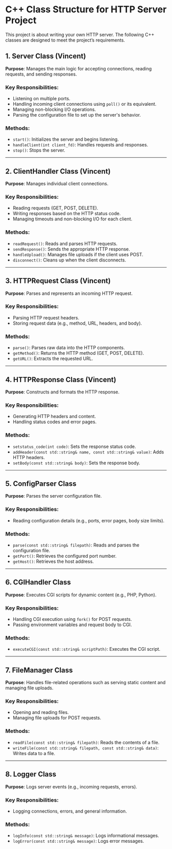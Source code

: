 # C++ Class Structure for HTTP Server Project

This project is about writing your own HTTP server. The following C++ classes are designed to meet the project’s requirements.

## 1. Server Class (Vincent)
**Purpose**: Manages the main logic for accepting connections, reading requests, and sending responses.

### Key Responsibilities:
- Listening on multiple ports.
- Handling incoming client connections using `poll()` or its equivalent.
- Managing non-blocking I/O operations.
- Parsing the configuration file to set up the server's behavior.

### Methods:
- `start()`: Initializes the server and begins listening.
- `handleClient(int client_fd)`: Handles requests and responses.
- `stop()`: Stops the server.

---

## 2. ClientHandler Class (Vincent)
**Purpose**: Manages individual client connections.

### Key Responsibilities:
- Reading requests (GET, POST, DELETE).
- Writing responses based on the HTTP status code.
- Managing timeouts and non-blocking I/O for each client.

### Methods:
- `readRequest()`: Reads and parses HTTP requests.
- `sendResponse()`: Sends the appropriate HTTP response.
- `handleUpload()`: Manages file uploads if the client uses POST.
- `disconnect()`: Cleans up when the client disconnects.

---

## 3. HTTPRequest Class (Vincent)
**Purpose**: Parses and represents an incoming HTTP request.

### Key Responsibilities:
- Parsing HTTP request headers.
- Storing request data (e.g., method, URL, headers, and body).

### Methods:
- `parse()`: Parses raw data into the HTTP components.
- `getMethod()`: Returns the HTTP method (GET, POST, DELETE).
- `getURL()`: Extracts the requested URL.

---

## 4. HTTPResponse Class (Vincent)
**Purpose**: Constructs and formats the HTTP response.

### Key Responsibilities:
- Generating HTTP headers and content.
- Handling status codes and error pages.

### Methods:
- `setstatus_code(int code)`: Sets the response status code.
- `addHeader(const std::string& name, const std::string& value)`: Adds HTTP headers.
- `setBody(const std::string& body)`: Sets the response body.

---

## 5. ConfigParser Class
**Purpose**: Parses the server configuration file.

### Key Responsibilities:
- Reading configuration details (e.g., ports, error pages, body size limits).

### Methods:
- `parse(const std::string& filepath)`: Reads and parses the configuration file.
- `getPort()`: Retrieves the configured port number.
- `getHost()`: Retrieves the host address.

---

## 6. CGIHandler Class
**Purpose**: Executes CGI scripts for dynamic content (e.g., PHP, Python).

### Key Responsibilities:
- Handling CGI execution using `fork()` for POST requests.
- Passing environment variables and request body to CGI.

### Methods:
- `executeCGI(const std::string& scriptPath)`: Executes the CGI script.

---

## 7. FileManager Class
**Purpose**: Handles file-related operations such as serving static content and managing file uploads.

### Key Responsibilities:
- Opening and reading files.
- Managing file uploads for POST requests.

### Methods:
- `readFile(const std::string& filepath)`: Reads the contents of a file.
- `writeFile(const std::string& filepath, const std::string& data)`: Writes data to a file.

---

## 8. Logger Class
**Purpose**: Logs server events (e.g., incoming requests, errors).

### Key Responsibilities:
- Logging connections, errors, and general information.

### Methods:
- `logInfo(const std::string& message)`: Logs informational messages.
- `logError(const std::string& message)`: Logs error messages.
